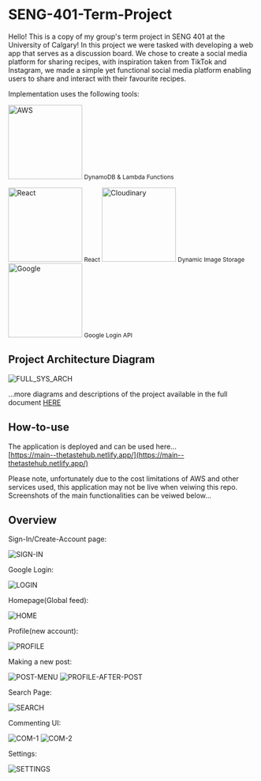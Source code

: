 # SENG-401-Term-Project

Hello! This is a copy of my group's term project in SENG 401 at the University of Calgary! In this project we were tasked with developing a web app that serves as a discussion board. We chose to create a social media platform for sharing recipes, with inspiration taken from TikTok and Instagram, we made a simple yet functional social media platform enabling users to share and interact with their favourite recipes.

Implementation uses the following tools:

<img src="Images/aws.jpeg?raw=true" alt="AWS" height="150"> <span style="font-size: 12px;">DynamoDB & Lambda Functions</span>

<img src="Images/react.png?raw=true" alt="React" height="150">
<span style="font-size: 12px;">React</span>

<img src="Images/cloudinary.jpeg?raw=true" alt="Cloudinary" height="150" >
<span style="font-size: 12px;">Dynamic Image Storage</span>

<img src="Images/google.webp?raw=true" alt="Google" height="150">
<span style="font-size: 12px;">Google Login API</span>






## Project Architecture Diagram
![FULL_SYS_ARCH](Images/architecture.png)

...more diagrams and descriptions of the project available in the full document [HERE](Project-Final-Report.pdf)

## How-to-use

The application is deployed and can be used here...<br>
[https://main--thetastehub.netlify.app/](https://main--thetastehub.netlify.app/)

Please note, unfortunately due to the cost limitations of AWS and other services used, this application may not be live when veiwing this repo.<br>
Screenshots of the main functionalities can be veiwed below...

## Overview

Sign-In/Create-Account page:

![SIGN-IN](Images/Sign-in.png)

Google Login:

![LOGIN](Images/Google-Login.png)

Homepage(Global feed):

![HOME](Images/Home.png)

Profile(new account):

![PROFILE](Images/Profile-Default.png)

Making a new post:

![POST-MENU](Images/Post-Menu.png)
![PROFILE-AFTER-POST](Images/Profile-AfterPost.png)

Search Page:

![SEARCH](Images/Search.png)

Commenting UI:

![COM-1](Images/Commenting-1.png)
![COM-2](Images/Commenting-2.png)

Settings:

![SETTINGS](Images/Settings.png)